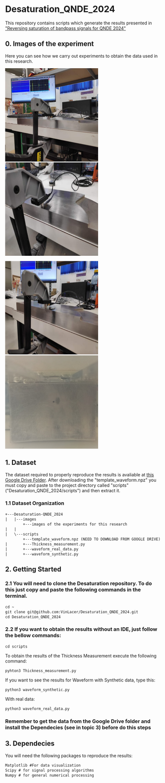 # Desaturation_QNDE_2024
This repository contains scripts which generate the results presented in ["Reversing saturation of bandpass signals for QNDE 2024"](WWW.LINK.COM)

## 0. Images of the experiment
Here you can see how we carry out experiments to obtain the data used in this research.


<img src="/images/experiment_2.jpeg" width="300" height="300"> <img src="/images/experiment_1.jpeg" width="300" height="300">

<img src="/images/experiment_0.jpeg" width="300" height="300"> <img src="/images/imersion.jpeg" width="300" height="300">

## 1. Dataset
The dataset required to properly reproduce the results is avaliable at [this Google Drive Folder](https://drive.google.com/drive/folders/1RpN-wGD9NisS9uG2H9xqZy0tvnD0YR42?usp=drive_link). After downloading the "template_waveform.npz" you must copy and paste to the project directory called "scripts" ("Desaturation_QNDE_2024/scripts") and then extract it.

### 1.1 Dataset Organization
```
+---Desaturation-QNDE_2024
|   |---images
        +---images of the experiments for this research 
|   |   
|   \---scripts
        +---template_waveform.npz (NEED TO DOWNLOAD FROM GOOGLE DRIVE)
|       +---Thickness_measurement.py
|       +---waveform_real_data.py
|       +---waveform_synthetic.py
```


## 2. Getting Started

### 2.1 You will need to clone the Desaturation repository. To do this just copy and paste the following commands in the terminal.

```
cd ~
git clone git@github.com:VinLacer/Desaturation_QNDE_2024.git
cd Desaturation_QNDE_2024
```

### 2.2 If you want to obtain the results without an IDE, just follow the bellow commands:

```
cd scripts
```
To obtain the results of the Thickness Measurement execute the following command:
```
pyhton3 Thickness_measurement.py
```
If you want to see the results for Waveform with Synthetic data, type this:
```
python3 waveform_synthetic.py
```
With real data:
```
python3 waveform_real_data.py
```
### Remember to get the data from the Google Drive folder and install the Dependecies (see in topic 3) before do this steps


## 3. Dependecies
You will need the following packages to reproduce the results:
```
Matplotlib #For data visualization
Scipy # for signal processing algorithms
Numpy # for general numerical processing
```
